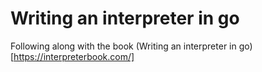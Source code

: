 # Writing an interpreter in go

Following along with the book (Writing an interpreter in go)[https://interpreterbook.com/]
